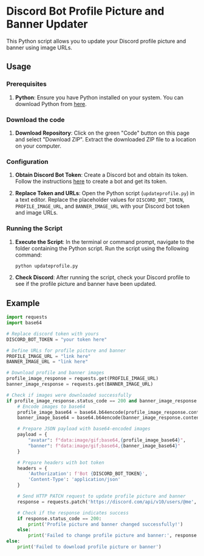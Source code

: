 # Discord Bot Profile Picture and Banner Updater

This Python script allows you to update your Discord profile picture and banner using image URLs.

## Usage

### Prerequisites

1. **Python**: Ensure you have Python installed on your system. You can download Python from [here](https://www.python.org/downloads/).

### Download the code

1. **Download Repository**: Click on the green "Code" button on this page and select "Download ZIP". Extract the downloaded ZIP file to a location on your computer.

### Configuration

1. **Obtain Discord Bot Token**: Create a Discord bot and obtain its token. Follow the instructions [here](https://discordpy.readthedocs.io/en/stable/discord.html) to create a bot and get its token.

2. **Replace Token and URLs**: Open the Python script (`updateprofile.py`) in a text editor. Replace the placeholder values for `DISCORD_BOT_TOKEN`, `PROFILE_IMAGE_URL`, and `BANNER_IMAGE_URL` with your Discord bot token and image URLs.

### Running the Script

1. **Execute the Script**: In the terminal or command prompt, navigate to the folder containing the Python script. Run the script using the following command:
   ```bash
   python updateprofile.py
   ```

2. **Check Discord**: After running the script, check your Discord profile to see if the profile picture and banner have been updated.

## Example

```python
import requests
import base64

# Replace discord token with yours
DISCORD_BOT_TOKEN = "your token here"

# Define URLs for profile picture and banner
PROFILE_IMAGE_URL = "link here"
BANNER_IMAGE_URL = "link here"

# Download profile and banner images
profile_image_response = requests.get(PROFILE_IMAGE_URL)
banner_image_response = requests.get(BANNER_IMAGE_URL)

# Check if images were downloaded successfully
if profile_image_response.status_code == 200 and banner_image_response.status_code == 200:
    # Encode images to base64
    profile_image_base64 = base64.b64encode(profile_image_response.content).decode('utf-8')
    banner_image_base64 = base64.b64encode(banner_image_response.content).decode('utf-8')

    # Prepare JSON payload with base64-encoded images
    payload = {
        "avatar": f"data:image/gif;base64,{profile_image_base64}",
        "banner": f"data:image/gif;base64,{banner_image_base64}"
    }

    # Prepare headers with bot token
    headers = {
        'Authorization': f'Bot {DISCORD_BOT_TOKEN}',
        'Content-Type': 'application/json'
    }

    # Send HTTP PATCH request to update profile picture and banner
    response = requests.patch('https://discord.com/api/v10/users/@me', headers=headers, json=payload)

    # Check if the response indicates success
    if response.status_code == 200:
        print('Profile picture and banner changed successfully!')
    else:
        print('Failed to change profile picture and banner:', response.text)
else:
    print('Failed to download profile picture or banner')
```
